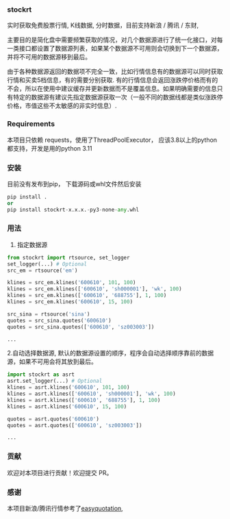 ### stockrt
实时获取免费股票行情, K线数据, 分时数据，目前支持新浪 / 腾讯 / 东财, 

主要目的是简化盘中需要频繁获取的情况，对几个数据源进行了统一化接口，对每一类接口都设置了数据源列表，如果某个数据源不可用则会切换到下一个数据源，并将不可用的数据源移到最后。

由于各种数据源返回的数据项不完全一致，比如行情信息有的数据源可以同时获取行情和买卖5档信息，有的需要分别获取. 有的行情信息会返回涨跌停价格而有的不会，所以在使用中建议缓存并更新数据而不是覆盖信息。如果明确需要的信息只有特定的数据源有建议先指定数据源获取一次（一般不同的数据线都是类似涨跌停价格，市值这些不太敏感的非实时信息）.

### Requirements
本项目只依赖 requests，使用了ThreadPoolExecutor， 应该3.8以上的python都支持，开发是用的python 3.11

### 安装

目前没有发布到pip， 下载源码或whl文件然后安装

```python
pip install .
or
pip install stockrt-x.x.x.-py3-none-any.whl
```

### 用法

1. 指定数据源
``` py
from stockrt import rtsource, set_logger
set_logger(...) # Optional
src_em = rtsource('em')

klines = src_em.klines('600610', 101, 100)
klines = src_em.klines(['600610', 'sh000001'], 'wk', 100)
klines = src_em.klines(['600610', '688755'], 1, 100)
klines = src_em.klines('600610', 15, 100)

src_sina = rtsource('sina')
quotes = src_sina.quotes('600610')
quotes = src_sina.quotes(['600610', 'sz003003'])

...
```

2.自动选择数据源, 默认的数据源设置的顺序，程序会自动选择顺序靠前的数据源，如果不可用会将其放到最后。

``` py
import stockrt as asrt
asrt.set_logger(...) # Optional
klines = asrt.klines('600610', 101, 100)
klines = asrt.klines(['600610', 'sh000001'], 'wk', 100)
klines = asrt.klines(['600610', '688755'], 1, 100)
klines = asrt.klines('600610', 15, 100)

quotes = asrt.quotes('600610')
quotes = asrt.quotes(['600610', 'sz003003'])

...
```


### 贡献
欢迎对本项目进行贡献！欢迎提交 PR。


### 感谢
本项目新浪/腾讯行情参考了[easyquotation](https://github.com/shidenggui/easyquotation), 
